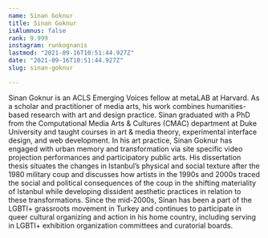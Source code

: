 ```yaml
---
name: Sinan Goknur
title: Sinan Goknur
isAlumnus: false
rank: 9.999
instagram: runkognanis
lastmod: "2021-09-16T10:51:44.927Z"
date: "2021-09-16T10:51:44.927Z"
slug: sinan-goknur

---
```

Sinan Goknur is an ACLS Emerging Voices fellow at metaLAB at Harvard. As a scholar and practitioner of media arts, his work combines humanities-based research with art and design practice.  Sinan graduated with a PhD from the Computational Media Arts & Cultures (CMAC) department at Duke University and taught courses in art & media theory, experimental interface design, and web development. In his art practice, Sinan Goknur has engaged with urban memory and transformation via site specific video projection performances and participatory public arts. His dissertation thesis situates the changes in Istanbul’s physical and social texture after the 1980 military coup and discusses how artists in the 1990s and 2000s traced the social and political consequences of the coup in the shifting materiality of Istanbul while developing dissident aesthetic practices in relation to these transformations. Since the mid-2000s, Sinan has been a part of the LGBTI+ grassroots movement in Turkey and continues to participate in queer cultural organizing and action in his home country, including serving in LGBTI+ exhibition organization committees and curatorial boards.